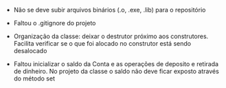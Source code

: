 - Não se deve subir arquivos binários (.o, .exe, .lib) para o repositório

- Faltou o .gitignore do projeto

- Organização da classe: deixar o destrutor próximo aos construtores. Facilita verificar se o que foi alocado no construtor está sendo desalocado

- Faltou inicializar o saldo da Conta e as operações de deposito e retirada de dinheiro. No projeto da classe o saldo não deve ficar exposto através do método set